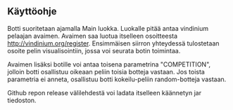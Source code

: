 ## Käyttöohje

Botti suoritetaan ajamalla Main luokka. Luokalle pitää antaa vindinium pelaajan avaimen. Avaimen saa luotua itselleen osoitteesta http://vindinium.org/register. Ensimmäisen siirron yhteydessä tulostetaan osoite pelin visualisointiin, jossa voi seurata botin toimintaa.

Avaimen lisäksi botille voi antaa toisena parametrina "COMPETITION", jolloin botti osallistuu oikeaan peliin toisia botteja vastaan. Jos toista parametria ei anneta, osallistuu botti kokeilu-peliin random-botteja vastaan.

Github repon release välilehdestä voi ladata itselleen käännetyn jar tiedoston.